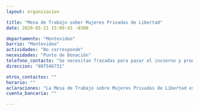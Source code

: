 ```yaml
---
layout: organizacion

title: "Mesa de Trabajo sober Mujeres Privadas de Libertad"
date: 2020-05-21 15:09:43 -0300

departamento: "Montevideo"
barrio: "Montevideo"
actividades: "No corresponde"
necesidades: "Punto de Donación"
telefono_contacto: "Se necesitan frazadas para pasar el invierno y productos de higiene personal (jabón de baño, jabón de lavar, shampoo, crema de enjuage, toallas higiénicas, pañales)"
direccion: "097546731"

otros_contactos: ""
horario: ""
aclaraciones: "La Mesa de Trabajo sobre Mujeres Privadas de Libertad está solicitando colaboración para cubrir las necesidades de 650 mujeres, algunas de ellas con hijas e hijos, que se encuentran privadas de libertad."
cuenta_bancaria: ""

---
```

